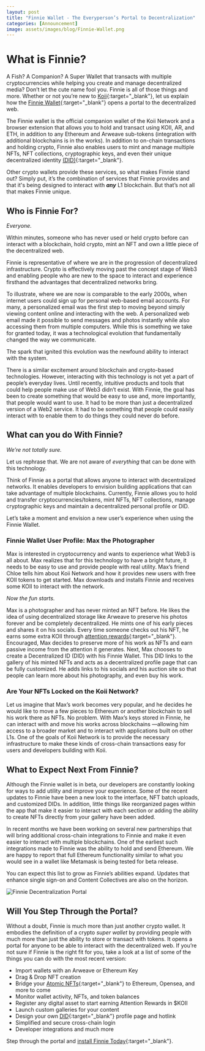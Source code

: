 ```yaml
---
layout: post
title: "Finnie Wallet - The Everyperson’s Portal to Decentralization"
categories: [Announcement]
image: assets/images/blog/Finnie-Wallet.png
---
```


# What is Finnie?

A Fish? A Companion? A Super Wallet that transacts with multiple cryptocurrencies while helping you create and manage decentralized media? Don’t let the cute name fool you. Finnie is all of those things and more. Whether or not you’re new to [Koii](http://koii.network){:target="\_blank"}, let us explain how the [Finnie Wallet](https://koii.me/FinnieDCI){:target="\_blank"} opens a portal to the decentralized web.

The Finnie wallet is the official companion wallet of the Koii Network and a browser extension that allows you to hold and transact using KOII, AR, and ETH, in addition to any Ethereum and Arweave sub-tokens (integration with additional blockchains is in the works). In addition to on-chain transactions and holding crypto, Finnie also enables users to mint and manage multiple NFTs, NFT collections, cryptographic keys, and even their unique decentralized identity [(DID)](http://koii.network){:target="\_blank"}.

Other crypto wallets provide these services, so what makes Finnie stand out? Simply put, it’s the combination of services that Finnie provides and that it's being designed to interact with **_any_** L1 blockchain. But that’s not all that makes Finnie unique.

## Who is Finnie For?

_Everyone._

Within minutes, someone who has never used or held crypto before can interact with a blockchain, hold crypto, mint an NFT and own a little piece of the decentralized web.

Finnie is representative of where we are in the progression of decentralized infrastructure. Crypto is effectively moving past the concept stage of Web3 and enabling people who are new to the space to interact and experience firsthand the advantages that decentralized networks bring.

To illustrate, where we are now is comparable to the early 2000s, when internet users could sign up for personal web-based email accounts. For many, a personalized email was the first step to moving beyond simply viewing content online and interacting with the web. A personalized web email made it possible to send messages and photos instantly while also accessing them from multiple computers. While this is something we take for granted today, it was a technological evolution that fundamentally changed the way we communicate.

The spark that ignited this evolution was the newfound ability to interact with the system.

There is a similar excitement around blockchain and crypto-based technologies. However, interacting with this technology is not yet a part of people’s everyday lives. Until recently, intuitive products and tools that could help people make use of Web3 didn’t exist. With Finnie, the goal has been to create something that would be easy to use and, more importantly, that people would want to use. It had to be more than just a decentralized version of a Web2 service. It had to be something that people could easily interact with to enable them to do things they could never do before.


## What can you do With Finnie?

_We’re not totally sure._

Let us rephrase that. We are not aware of _everything_ that can be done with this technology.

Think of Finnie as a portal that allows anyone to interact with decentralized networks. It enables developers to envision building applications that can take advantage of multiple blockchains. Currently, Finnie allows you to hold and transfer cryptocurrencies/tokens, mint NFTs, NFT collections, manage cryptographic keys and maintain a decentralized personal profile or DID.

Let’s take a moment and envision a new user’s experience when using the Finnie Wallet.

### Finnie Wallet User Profile: Max the Photographer

Max is interested in cryptocurrency and wants to experience what Web3 is all about. Max realizes that for this technology to have a bright future, it needs to be easy to use and provide people with real utility. Max’s friend Chloe tells him about Koii Network and how it provides new users with free KOII tokens to get started. Max downloads and installs Finnie and receives some KOII to interact with the network.

_Now the fun starts._

Max is a photographer and has never minted an NFT before. He likes the idea of using decentralized storage like Arweave to preserve his photos forever and be completely decentralized. He mints one of his early pieces and shares it on his socials. Every time someone checks out his NFT, he earns some extra KOII through [attention rewards](https://blog.koii.network/attention-reward/){:target="\_blank"}. Encouraged, Max decides to preserve more of his work as NFTs and earn passive income from the attention it generates. Next, Max chooses to create a Decentralized ID (DID) with his Finnie Wallet. This DID links to the gallery of his minted NFTs and acts as a decentralized profile page that can be fully customized. He adds links to his socials and his auction site so that people can learn more about his photography, and even buy his work.

### Are Your NFTs Locked on the Koii Network?

Let us imagine that Max’s work becomes very popular, and he decides he would like to move a few pieces to Ethereum or another blockchain to sell his work there as NFTs. No problem. With Max’s keys stored in Finnie, he can interact with and move his works across blockchains —allowing him access to a broader market and to interact with applications built on other L1s. One of the goals of Koii Network is to provide the necessary infrastructure to make these kinds of cross-chain transactions easy for users and developers building with Koii.

## What to Expect Next From Finnie?

Although the Finnie wallet is in beta, our developers are constantly looking for ways to add utility and improve your experience. Some of the recent updates to Finnie have been a new look to the interface, NFT batch uploads, and customized DIDs. In addition, little things like reorganized pages within the app that make it easier to interact with each section or adding the ability to create NFTs directly from your gallery have been added.

In recent months we have been working on several new partnerships that will bring additional cross-chain integrations to Finnie and make it even easier to interact with multiple blockchains. One of the earliest such integrations made to Finnie was the ability to hold and send Ethereum. We are happy to report that full Ethereum functionality similar to what you would see in a wallet like Metamask is being tested for beta release.

You can expect this list to grow as Finnie’s abilities expand. Updates that enhance single sign-on and Content Collectives are also on the horizon.

![Finnie Decentralization Portal](/assets/images/blog/Finnie-Wallet-graphics-especs.png)

## Will You Step Through the Portal?

Without a doubt, Finnie is much more than just another crypto wallet. It embodies the definition of a crypto _super wallet_ by providing people with much more than just the ability to store or transact with tokens. It opens a portal for anyone to be able to interact with the decentralized web. If you’re not sure if Finnie is the right fit for you, take a look at a list of some of the things you can do with the most recent version:

- Import wallets with an Arweave or Ethereum Key
- Drag & Drop NFT creation
- Bridge your [Atomic NFTs](https://atomicnft.com/){:target="\_blank"} to Ethereum, Opensea, and more to come
- Monitor wallet activity, NFTs, and token balances
- Register any digital asset to start earning Attention Rewards in $KOII
- Launch custom galleries for your content
- Design your own [DID](http://koii.network){:target="\_blank"} profile page and hotlink
- Simplified and secure cross-chain login
- Developer integrations and much more

Step through the portal and [install Finnie Today](https://chrome.google.com/webstore/detail/finnie/cjmkndjhnagcfbpiemnkdpomccnjblmj){:target="\_blank"}.
